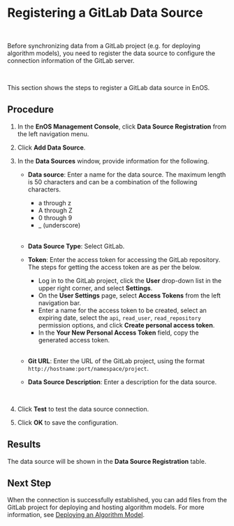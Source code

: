 # Registering a GitLab Data Source

<br />

Before synchronizing data from a GitLab project (e.g. for deploying algorithm models), you need to register the data source to configure the connection information of the GitLab server.

<br />

This section shows the steps to register a GitLab data source in EnOS.

## Procedure

1. In the **EnOS Management Console**, click **Data Source Registration** from the left navigation menu.

2. Click **Add Data Source**.

3. In the **Data Sources** window, provide information for the following.

   - **Data source**: Enter a name for the data source. The maximum length is 50 characters and can be a combination of the following characters.
     - a through z
     - A through Z
     - 0 through 9
     - _ (underscore)  

     <br />

   - **Data Source Type**: Select GitLab.
   - **Token**: Enter the access token for accessing the GitLab repository. The steps for getting the access token are as per the below.
     - Log in to the GitLab project, click the **User** drop-down list in the upper right corner, and select **Settings**.
     - On the **User Settings** page, select **Access Tokens** from the left navigation bar.
     - Enter a name for the access token to be created, select an expiring date, select the `api`, `read_user`, `read_repository` permission options, and click **Create personal access token**.
     - In the **Your New Personal Access Token** field, copy the generated access token.

     <br />

   - **Git URL**: Enter the URL of the GitLab project, using the format `http://hostname:port/namespace/project`.
   - **Data Source Description**: Enter a description for the data source.

   <br />

4. Click **Test** to test the data source connection.

   <!-- >.. image:: ../media/gitlab_connection.png
      :width: 400px -->

5. Click **OK** to save the configuration.

## Results

The data source will be shown in the **Data Source Registration** table.


## Next Step

When the connection is successfully established, you can add files from the GitLab project for deploying and hosting algorithm models. For more information, see [Deploying an Algorithm Model](/docs/offline-data/en/dev/model_deployment/configuring_deployment.html).

